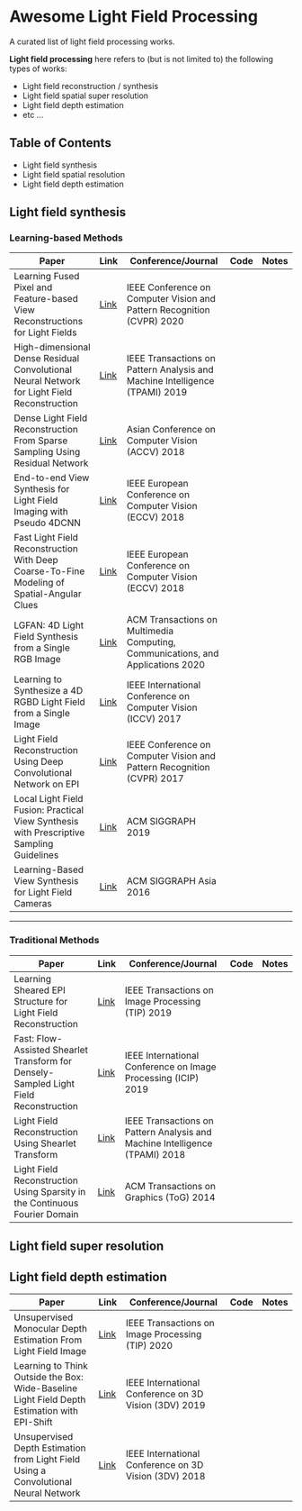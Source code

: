 # Awesome Light Field Processing

A curated list of light field processing works. 

**Light field processing** here refers to (but is not limited to) the following types of works:
- Light field reconstruction / synthesis
- Light field spatial super resolution
- Light field depth estimation
- etc ...

## Table of Contents
- Light field synthesis
- Light field spatial resolution 
- Light field depth estimation

## Light field synthesis
### Learning-based Methods

|Paper|Link|Conference/Journal|Code|Notes|
|--|--|--|--|--|
|Learning Fused Pixel and Feature-based View Reconstructions for Light Fields|[Link](https://openaccess.thecvf.com/content_CVPR_2020/html/Shi_Learning_Fused_Pixel_and_Feature-Based_View_Reconstructions_for_Light_Fields_CVPR_2020_paper.html)|IEEE Conference on Computer Vision and Pattern Recognition (CVPR) 2020|||
|High-dimensional Dense Residual Convolutional Neural Network for Light Field Reconstruction|[Link](https://arxiv.org/abs/1910.01426)|IEEE Transactions on Pattern Analysis and Machine Intelligence (TPAMI) 2019|||
|Dense Light Field Reconstruction From Sparse Sampling Using Residual Network|[Link](https://arxiv.org/abs/1806.05506)|Asian Conference on Computer Vision (ACCV) 2018|||
|End-to-end View Synthesis for Light Field Imaging with Pseudo 4DCNN|[Link](https://openaccess.thecvf.com/content_ECCV_2018/papers/Yunlong_Wang_End-to-end_View_Synthesis_ECCV_2018_paper.pdf)|IEEE European Conference on Computer Vision (ECCV) 2018|||
|Fast Light Field Reconstruction With Deep Coarse-To-Fine Modeling of Spatial-Angular Clues|[Link](https://openaccess.thecvf.com/content_ECCV_2018/papers/Henry_W._F._Yeung_Fast_Light_Field_ECCV_2018_paper.pdf)|IEEE European Conference on Computer Vision (ECCV) 2018|||
|LGFAN: 4D Light Field Synthesis from a Single RGB Image|[Link](https://dl.acm.org/doi/10.1145/3366371)|ACM Transactions on Multimedia Computing, Communications, and Applications 2020|||
|Learning to Synthesize a 4D RGBD Light Field from a Single Image|[Link](https://arxiv.org/abs/1708.03292)|IEEE International Conference on Computer Vision (ICCV) 2017|||
|Light Field Reconstruction Using Deep Convolutional Network on EPI|[Link](https://ieeexplore.ieee.org/document/8099661)|IEEE Conference on Computer Vision and Pattern Recognition (CVPR) 2017|||
|Local Light Field Fusion: Practical View Synthesis with Prescriptive Sampling Guidelines|[Link](https://arxiv.org/abs/1905.00889)|ACM SIGGRAPH 2019|||
|Learning-Based View Synthesis for Light Field Cameras|[Link](https://cseweb.ucsd.edu/~viscomp/projects/LF/papers/SIGASIA16/)|ACM SIGGRAPH Asia 2016|||


---

### Traditional Methods

|Paper|Link|Conference/Journal|Code|Notes|
|--|--|--|--|--|
|Learning Sheared EPI Structure for Light Field Reconstruction|[Link](https://ieeexplore.ieee.org/document/8628995/)|IEEE Transactions on Image Processing (TIP) 2019|||
|Fast: Flow-Assisted Shearlet Transform for Densely-Sampled Light Field Reconstruction|[Link](https://ieeexplore.ieee.org/document/8803436/)|IEEE International Conference on Image Processing (ICIP) 2019|||
|Light Field Reconstruction Using Shearlet Transform|[Link](https://ieeexplore.ieee.org/document/7817742)|IEEE Transactions on Pattern Analysis and Machine Intelligence (TPAMI) 2018|||
|Light Field Reconstruction Using Sparsity in the Continuous Fourier Domain|[Link](https://dl.acm.org/doi/10.1145/2682631)|ACM Transactions on Graphics (ToG) 2014|||

## Light field super resolution

## Light field depth estimation
|Paper|Link|Conference/Journal|Code|Notes|
|--|--|--|--|--|
|Unsupervised Monocular Depth Estimation From Light Field Image|[Link](https://ieeexplore.ieee.org/abstract/document/8858033)|IEEE Transactions on Image Processing (TIP) 2020|||
|Learning to Think Outside the Box: Wide-Baseline Light Field Depth Estimation with EPI-Shift|[Link](https://ieeexplore.ieee.org/stamp/stamp.jsp?tp=&arnumber=8885587)|IEEE International Conference on 3D Vision (3DV) 2019|||
|Unsupervised Depth Estimation from Light Field Using a Convolutional Neural Network|[Link](https://ieeexplore.ieee.org/abstract/document/8490980)|IEEE International Conference on 3D Vision (3DV) 2018|||